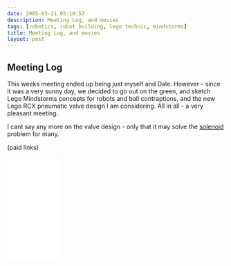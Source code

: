 ```yaml
---
date: 2005-03-21 05:10:53
description: Meeting Log, and movies
tags: [robotics, robot building, lego technic, mindstorms]
title: Meeting Log, and movies
layout: post
---
```

## Meeting Log

This weeks meeting ended up being just myself and Dale.
However - since it was a very sunny day, we decided to go out on the green, and sketch Lego Mindstorms concepts for robots and ball contraptions, and the new Lego RCX pneumatic valve design I am considering.
All in all - a very pleasant meeting.

I cant say any more on the valve design - only that it may solve the [solenoid](/wiki/solenoid.html "Solenoid") problem for many.

(paid links)

<iframe style="width:120px;height:240px;" marginwidth="0" marginheight="0" scrolling="no" frameborder="0" src="//ws-eu.amazon-adsystem.com/widgets/q?ServiceVersion=20070822&OneJS=1&Operation=GetAdHtml&MarketPlace=GB&source=ss&ref=as_ss_li_til&ad_type=product_link&tracking_id=orionrobots-21&language=en_GB&marketplace=amazon&region=GB&placement=B082WD5YV9&asins=B082WD5YV9&linkId=beb70788ccaaea84a7820473034e4cd9&show_border=true&link_opens_in_new_window=true"></iframe>

